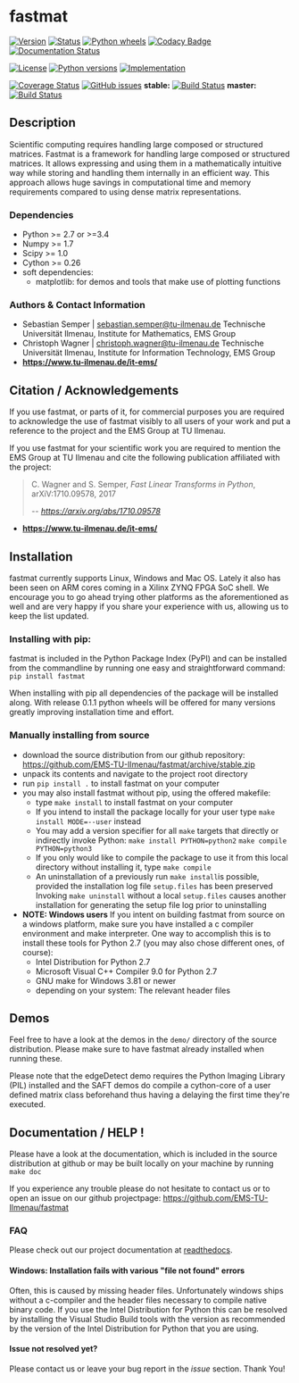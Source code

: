 # fastmat
[![Version](https://img.shields.io/pypi/v/fastmat.svg)](https://pypi.python.org/pypi/fastmat)
[![Status](https://img.shields.io/pypi/status/fastmat.svg)](https://pypi.python.org/pypi/fastmat)
[![Python wheels](https://img.shields.io/pypi/wheel/fastmat.svg)](https://pypi.python.org/pypi/fastmat)
[![Codacy Badge](https://api.codacy.com/project/badge/Grade/8af2b42d33cc4f5ba5b91566032c44ed)](https://www.codacy.com/app/ChristophWWagner/fastmat-EMS-TU-Ilmenau?utm_source=github.com&amp;utm_medium=referral&amp;utm_content=EMS-TU-Ilmenau/fastmat&amp;utm_campaign=Badge_Grade)
[![Documentation Status](https://readthedocs.org/projects/fastmat/badge/?version=latest)](http://fastmat.readthedocs.io/en/latest/?badge=latest)

[![License](https://img.shields.io/pypi/l/fastmat.svg)](https://pypi.python.org/pypi/fastmat)
[![Python versions](https://img.shields.io/pypi/pyversions/fastmat.svg)](https://pypi.python.org/pypi/fastmat)
[![Implementation](https://img.shields.io/pypi/implementation/fastmat.svg)](https://pypi.python.org/pypi/fastmat)

[![Coverage Status](https://coveralls.io/repos/github/EMS-TU-Ilmenau/fastmat/badge.svg?branch=master)](https://coveralls.io/github/EMS-TU-Ilmenau/fastmat?branch=master)
[![GitHub issues](https://img.shields.io/github/issues/EMS-TU-Ilmenau/fastmat.svg)](https://github.com/EMS-TU-Ilmenau/fastmat/issues)
**stable:** [![Build Status](https://www.travis-ci.org/EMS-TU-Ilmenau/fastmat.svg?branch=stable)](https://www.travis-ci.org/EMS-TU-Ilmenau/fastmat) **master:** [![Build Status](https://www.travis-ci.org/EMS-TU-Ilmenau/fastmat.svg?branch=master)](https://www.travis-ci.org/EMS-TU-Ilmenau/fastmat)

## Description
Scientific computing requires handling large composed or structured matrices.
Fastmat is a framework for handling large composed or structured matrices.
It allows expressing and using them in a mathematically intuitive way while
storing and handling them internally in an efficient way. This approach allows
huge savings in computational time and memory requirements compared to using
dense matrix representations.

### Dependencies
- Python >= 2.7 or >=3.4
- Numpy >= 1.7
- Scipy >= 1.0
- Cython >= 0.26
- soft dependencies:
    - matplotlib: for demos and tools that make use of plotting functions

### Authors & Contact Information
- Sebastian Semper | sebastian.semper@tu-ilmenau.de
  Technische Universität Ilmenau, Institute for Mathematics, EMS Group
- Christoph Wagner | christoph.wagner@tu-ilmenau.de
  Technische Universität Ilmenau, Institute for Information Technology, EMS Group
- **<https://www.tu-ilmenau.de/it-ems/>**

## Citation / Acknowledgements
If you use fastmat, or parts of it, for commercial purposes you are required
to acknowledge the use of fastmat visibly to all users of your work and put a
reference to the project and the EMS Group at TU Ilmenau.

If you use fastmat for your scientific work you are required to mention the
EMS Group at TU Ilmenau and cite the following publication affiliated with the
project:
 > C. Wagner and S. Semper, _Fast Linear Transforms in Python_,
 > arXiV:1710.09578, 2017
 >
 > -- <cite>https://arxiv.org/abs/1710.09578</cite>

- **<https://www.tu-ilmenau.de/it-ems/>**

## Installation
fastmat currently supports Linux, Windows and Mac OS. Lately it also has been
seen on ARM cores coming in a Xilinx ZYNQ FPGA SoC shell. We encourage you to
go ahead trying other platforms as the aforementioned as well and are very
happy if you share your experience with us, allowing us to keep the list
updated.

### Installing with pip:

fastmat is included in the Python Package Index (PyPI) and can be installed
from the commandline by running one easy and straightforward command:
    `pip install fastmat`

When installing with pip all dependencies of the package will be installed
along. With release 0.1.1 python wheels will be offered for many versions
greatly improving installation time and effort.

### Manually installing from source
- download the source distribution from our github repository:
    https://github.com/EMS-TU-Ilmenau/fastmat/archive/stable.zip
- unpack its contents and navigate to the project root directory
- run `pip install .` to install fastmat on your computer
- you may also install fastmat without pip, using the offered makefile:
    * type `make install` to install fastmat on your computer
    * If you intend to install the package locally for your user type
      `make install MODE=--user` instead
    * You may add a version specifier for all `make` targets that directly or indirectly invoke Python:
      `make install PYTHON=python2`
      `make compile PYTHON=python3`
    * If you only would like to compile the package to use it from this local
      directory without installing it, type `make compile`
    * An uninstallation of a previously run `make install`is possible, provided the installation log file `setup.files` has been preserved
      Invoking `make uninstall` without a local `setup.files` causes another installation for generating the setup file log prior to uninstalling
- **NOTE: Windows users**
  If you intent on building fastmat from source on a windows platform, make sure you have installed a c compiler environment and make interpreter. One way to accomplish this is to install these tools for Python 2.7 (you may also chose different ones, of course):
    * Intel Distribution for Python 2.7
    * Microsoft Visual C++ Compiler 9.0 for Python 2.7
    * GNU make for Windows 3.81 or newer
    * depending on your system: The relevant header files

## Demos
Feel free to have a look at the demos in the `demo/` directory of the source
distribution. Please make sure to have fastmat already installed when running
these.

Please note that the edgeDetect demo requires the Python Imaging Library (PIL)
installed and the SAFT demos do compile a cython-core of a user defined matrix
class beforehand thus having a delaying the first time they're executed.

## Documentation / HELP !
Please have a look at the documentation, which is included in the source
distribution at github or may be built locally on your machine by running
    `make doc`

If you experience any trouble please do not hesitate to contact us or to open
an issue on our github projectpage: https://github.com/EMS-TU-Ilmenau/fastmat

### FAQ

Please check out our project documentation at [readthedocs](https://fastmat.readthedocs.io/).

#### Windows: Installation fails with various "file not found" errors
Often, this is caused by missing header files. Unfortunately windows ships
without a c-compiler and the header files necessary to compile native binary
code. If you use the Intel Distribution for Python this can be resolved by
installing the Visual Studio Build tools with the version as recommended by
the version of the Intel Distribution for Python that you are using.

#### Issue not resolved yet?
Please contact us or leave your bug report in the *issue* section. Thank You!
